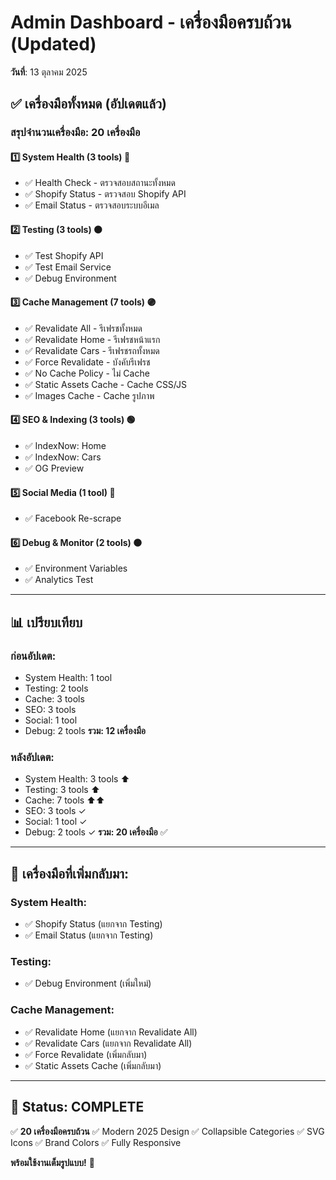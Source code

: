 # Admin Dashboard - เครื่องมือครบถ้วน (Updated)

**วันที่**: 13 ตุลาคม 2025

## ✅ เครื่องมือทั้งหมด (อัปเดตแล้ว)

### สรุปจำนวนเครื่องมือ: **20 เครื่องมือ**

#### 1️⃣ System Health (3 tools) 🔵

- ✅ Health Check - ตรวจสอบสถานะทั้งหมด
- ✅ Shopify Status - ตรวจสอบ Shopify API
- ✅ Email Status - ตรวจสอบระบบอีเมล

#### 2️⃣ Testing (3 tools) 🟠

- ✅ Test Shopify API
- ✅ Test Email Service
- ✅ Debug Environment

#### 3️⃣ Cache Management (7 tools) 🟣

- ✅ Revalidate All - รีเฟรชทั้งหมด
- ✅ Revalidate Home - รีเฟรชหน้าแรก
- ✅ Revalidate Cars - รีเฟรชรถทั้งหมด
- ✅ Force Revalidate - บังคับรีเฟรช
- ✅ No Cache Policy - ไม่ Cache
- ✅ Static Assets Cache - Cache CSS/JS
- ✅ Images Cache - Cache รูปภาพ

#### 4️⃣ SEO & Indexing (3 tools) 🟢

- ✅ IndexNow: Home
- ✅ IndexNow: Cars
- ✅ OG Preview

#### 5️⃣ Social Media (1 tool) 🌸

- ✅ Facebook Re-scrape

#### 6️⃣ Debug & Monitor (2 tools) ⚫

- ✅ Environment Variables
- ✅ Analytics Test

---

## 📊 เปรียบเทียบ

### ก่อนอัปเดต:

- System Health: 1 tool
- Testing: 2 tools
- Cache: 3 tools
- SEO: 3 tools
- Social: 1 tool
- Debug: 2 tools **รวม: 12 เครื่องมือ**

### หลังอัปเดต:

- System Health: 3 tools ⬆️
- Testing: 3 tools ⬆️
- Cache: 7 tools ⬆️⬆️
- SEO: 3 tools ✓
- Social: 1 tool ✓
- Debug: 2 tools ✓ **รวม: 20 เครื่องมือ** ✅

---

## 🎯 เครื่องมือที่เพิ่มกลับมา:

### System Health:

- ✅ Shopify Status (แยกจาก Testing)
- ✅ Email Status (แยกจาก Testing)

### Testing:

- ✅ Debug Environment (เพิ่มใหม่)

### Cache Management:

- ✅ Revalidate Home (แยกจาก Revalidate All)
- ✅ Revalidate Cars (แยกจาก Revalidate All)
- ✅ Force Revalidate (เพิ่มกลับมา)
- ✅ Static Assets Cache (เพิ่มกลับมา)

---

## 🚀 Status: **COMPLETE**

✅ **20 เครื่องมือครบถ้วน** ✅ Modern 2025 Design ✅ Collapsible Categories ✅ SVG Icons ✅ Brand Colors ✅ Fully
Responsive

**พร้อมใช้งานเต็มรูปแบบ!** 🎉
